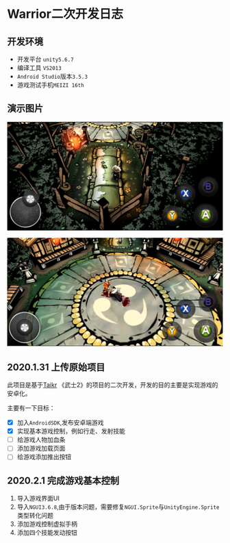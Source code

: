 # Warrior二次开发日志

## 开发环境

* 开发平台 `unity5.6.7`
* 编译工具 `VS2013`
* `Android Studio`版本`3.5.3`
* 游戏测试手机`MEIZI 16th`

## 演示图片

![](https://github.com/TastSong/Warrior/blob/master/DomeImage/1.png)

![](https://github.com/TastSong/Warrior/blob/master/DomeImage/0.png)

## 2020.1.31 上传原始项目

此项目是基于[Taikr](https://www.taikr.com/) 《武士2》的项目的二次开发，开发的目的主要是实现游戏的安卓化。

主要有一下目标：

- [x] 加入`AndroidSDK`,发布安卓端游戏
- [x] 实现基本游戏控制，例如行走、发射技能
- [ ] 给游戏人物加血条
- [ ] 添加游戏加载页面
- [ ] 给游戏添加推出按钮

## 2020.2.1 完成游戏基本控制

1. 导入游戏界面UI
2. 导入`NGUI3.6.8`,由于版本问题，需要修复`NGUI.Sprite`与`UnityEngine.Sprite`类型转化问题
3. 添加游戏控制虚拟手柄
4. 添加四个技能发动按钮

 